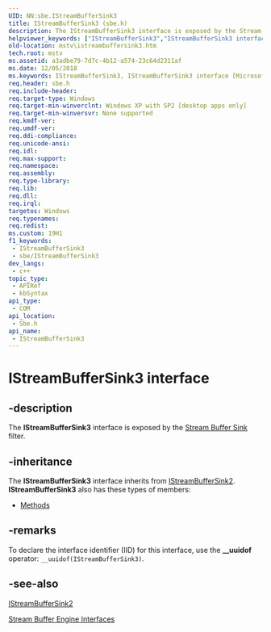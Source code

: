 ```yaml
---
UID: NN:sbe.IStreamBufferSink3
title: IStreamBufferSink3 (sbe.h)
description: The IStreamBufferSink3 interface is exposed by the Stream Buffer Sink filter.
helpviewer_keywords: ["IStreamBufferSink3","IStreamBufferSink3 interface [Microsoft TV Technologies]","IStreamBufferSink3 interface [Microsoft TV Technologies]","described","IStreamBufferSink3Interface","mstv.istreambuffersink3","sbe/IStreamBufferSink3"]
old-location: mstv\istreambuffersink3.htm
tech.root: mstv
ms.assetid: a3adbe79-7d7c-4b12-a574-23c64d2311af
ms.date: 12/05/2018
ms.keywords: IStreamBufferSink3, IStreamBufferSink3 interface [Microsoft TV Technologies], IStreamBufferSink3 interface [Microsoft TV Technologies],described, IStreamBufferSink3Interface, mstv.istreambuffersink3, sbe/IStreamBufferSink3
req.header: sbe.h
req.include-header: 
req.target-type: Windows
req.target-min-winverclnt: Windows XP with SP2 [desktop apps only]
req.target-min-winversvr: None supported
req.kmdf-ver: 
req.umdf-ver: 
req.ddi-compliance: 
req.unicode-ansi: 
req.idl: 
req.max-support: 
req.namespace: 
req.assembly: 
req.type-library: 
req.lib: 
req.dll: 
req.irql: 
targetos: Windows
req.typenames: 
req.redist: 
ms.custom: 19H1
f1_keywords:
 - IStreamBufferSink3
 - sbe/IStreamBufferSink3
dev_langs:
 - c++
topic_type:
 - APIRef
 - kbSyntax
api_type:
 - COM
api_location:
 - Sbe.h
api_name:
 - IStreamBufferSink3
---
```


# IStreamBufferSink3 interface


## -description

The <b>IStreamBufferSink3</b> interface is exposed by the <a href="/previous-versions/windows/desktop/mstv/stream-buffer-sink-filter">Stream Buffer Sink</a> filter.

## -inheritance

The <b>IStreamBufferSink3</b> interface inherits from <a href="/previous-versions/windows/desktop/api/sbe/nn-sbe-istreambuffersink2">IStreamBufferSink2</a>. <b>IStreamBufferSink3</b> also has these types of members:
<ul>
<li><a href="https://docs.microsoft.com/">Methods</a></li>
</ul>

## -remarks

To declare the interface identifier (IID) for this interface, use the <b>__uuidof</b> operator: <code>__uuidof(IStreamBufferSink3)</code>.

## -see-also

<a href="/previous-versions/windows/desktop/api/sbe/nn-sbe-istreambuffersink2">IStreamBufferSink2</a>



<a href="/previous-versions/windows/desktop/mstv/stream-buffer-engine-interfaces">Stream Buffer Engine Interfaces</a>
